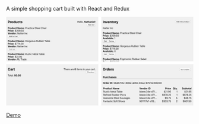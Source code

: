A simple shopping cart built with React and Redux

![Screenshot](screenshot.jpg)

[Demo](https://pop-cart.herokuapp.com)
